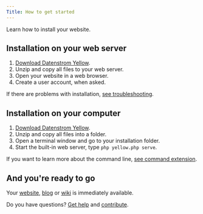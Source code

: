 ```yaml
---
Title: How to get started
---
```

Learn how to install your website.

## Installation on your web server

1. [Download Datenstrom Yellow](https://github.com/datenstrom/yellow/archive/master.zip).
2. Unzip and copy all files to your web server.
3. Open your website in a web browser.
4. Create a user account, when asked.

If there are problems with installation, [see troubleshooting](troubleshooting).

## Installation on your computer

1. [Download Datenstrom Yellow](https://github.com/datenstrom/yellow/archive/master.zip).
2. Unzip and copy all files into a folder.
3. Open a terminal window and go to your installation folder.
4. Start the built-in web server, type `php yellow.php serve`.

If you want to learn more about the command line, [see command extension](https://github.com/datenstrom/yellow-extensions/tree/master/source/command).

## And you're ready to go

Your [website](how-to-make-a-small-website), [blog](how-to-make-a-small-blog) or [wiki](how-to-make-a-small-wiki) is immediately available.

Do you have questions? [Get help](.) and [contribute](contributing-guidelines).
